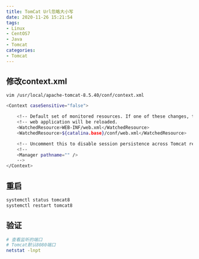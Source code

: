 ```yaml
---
title: TomCat Url忽略大小写
date: 2020-11-26 15:21:54
tags:
- Linux
- CentOS7
- Java
- Tomcat
categories: 
- Tomcat
---
```


## 修改context.xml

`vim /usr/local/apache-tomcat-8.5.40/conf/context.xml`

```sh
<Context caseSensitive="false">

    <!-- Default set of monitored resources. If one of these changes, the    -->
    <!-- web application will be reloaded.                                   -->
    <WatchedResource>WEB-INF/web.xml</WatchedResource>
    <WatchedResource>${catalina.base}/conf/web.xml</WatchedResource>

    <!-- Uncomment this to disable session persistence across Tomcat restarts -->
    <!--
    <Manager pathname="" />
    -->
</Context>
```

## 重启

```sh
systemctl status tomcat8
systemctl restart tomcat8
```

## 验证

```sh
# 查看监听的端口
# Tomcat默认8080端口
netstat -lnpt
```
